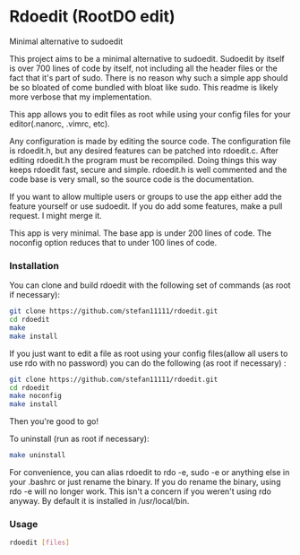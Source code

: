 # Rdoedit (RootDO edit) 
Minimal alternative to sudoedit

This project aims to be a minimal alternative to sudoedit.
Sudoedit by itself is over 700 lines of code by itself, not including all the header files or the fact that it's part of sudo.
There is no reason why such a simple app should be so bloated of come bundled with bloat like sudo.
This readme is likely more verbose that my implementation. 

This app allows you to edit files as root while using your config files for your editor(.nanorc, .vimrc, etc).

Any configuration is made by editing the source code.
The configuration file is rdoedit.h, but any desired features can be patched into rdoedit.c.
After editing rdoedit.h the program must be recompiled.
Doing things this way keeps rdoedit fast, secure and simple.
rdoedit.h is well commented and the code base is very small, so the source code is the documentation.

If you want to allow multiple users or groups to use the app either add the feature yourself or use sudoedit.
If you do add some features, make a pull request. I might merge it.

This app is very minimal. The base app is under 200 lines of code. The noconfig option reduces that to under 100 lines of code.

### Installation

You can clone and build rdoedit with the following set of commands (as root if necessary):

```sh
git clone https://github.com/stefan11111/rdoedit.git
cd rdoedit
make
make install
```
If you just want to edit a file as root using your config files(allow all users to use rdo with no password) you can do the following (as root if necessary) :
 
```sh
git clone https://github.com/stefan11111/rdoedit.git
cd rdoedit
make noconfig
make install
```
Then you're good to go!

To uninstall (run as root if necessary):
```sh
make uninstall
```

For convenience, you can alias rdoedit to rdo -e, sudo -e or anything else in your .bashrc or just rename the binary.
If you do rename the binary, using rdo -e will no longer work.
This isn't a concern if you weren't using rdo anyway.
By default it is installed in /usr/local/bin.

### Usage

```sh
rdoedit [files]
```
